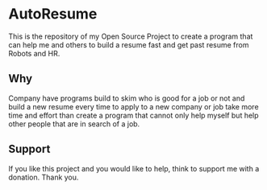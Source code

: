 # AutoResume

This is the repository of my Open Source Project to create a program that can help me and others to build a resume fast and get past resume from Robots and HR.

## Why

Company have programs build to skim who is good for a job or not and build a new resume every time to apply to a new company or job take more time and effort than create a program that cannot only help myself but help other people that are in search of a job.


## Support

If you like this project and you would like to help, think to support me with a donation.
Thank you.
